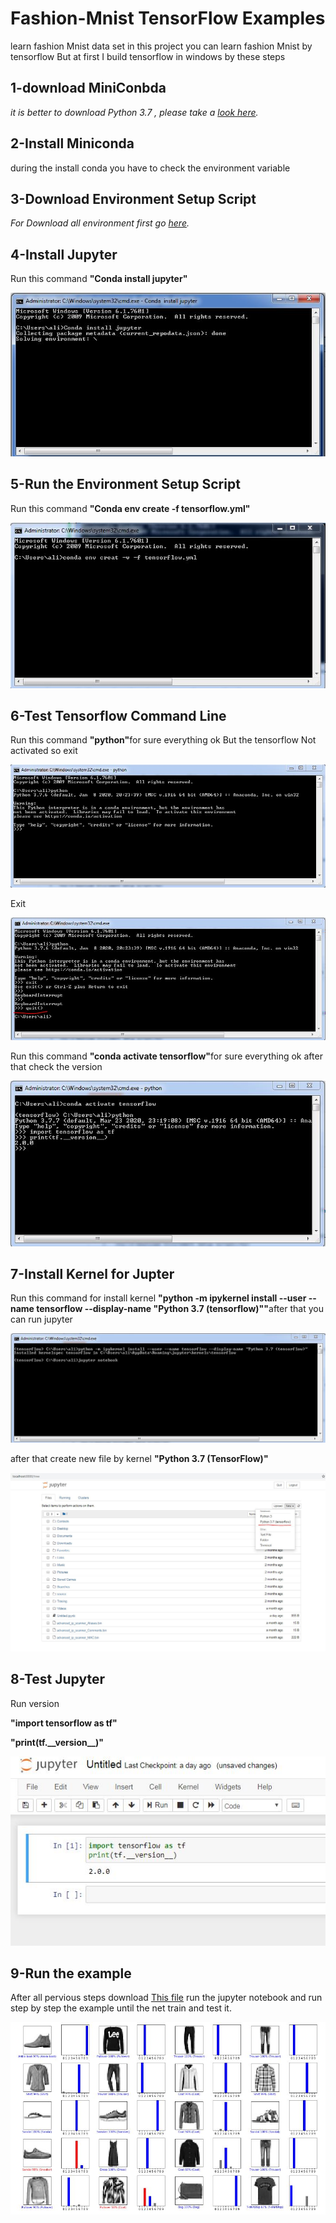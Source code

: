 # Fashion-Mnist TensorFlow Examples</h1>
learn fashion Mnist data set
in this project you can learn fashion Mnist by tensorflow But at first I build tensorflow in windows by these steps
<h2/>1-download MiniConbda </h2>
<p><em>it is better to download Python 3.7 , please take a <a href="https://docs.conda.io/en/latest/miniconda.html">look here</a>.</em></p>
<h2/>2-Install Miniconda</h2>
<p>during the install conda you have to check the environment variable </p>
<h2/>3-Download Environment Setup Script</h2>
<p><em>For Download all environment first go  <a href="https://github.com/alimajidi62/Fashion-Mnist/blob/master/tensorflow.yml">here</a>.</em></p>
<h2/>4-Install Jupyter</h2>
<p>Run this command <strong>"Conda install jupyter"</strong></p>
<img src="Image\install jupyter.JPG"/>
 <h2/>5-Run the Environment Setup Script</h2>
 <p>Run this command <strong>"Conda env create -f tensorflow.yml"</strong></p>
 <img src="Image\env.JPG"/>
 <h2/>6-Test Tensorflow Command Line</h2>
 <p>Run this command <strong>"python"</strong>for sure everything ok But the tensorflow Not activated so exit</p>
 <img src="Image\python.JPG"/>
 <p>Exit</p>
 <img src="Image\quit.JPG"/>
  <p>Run this command <strong>"conda activate tensorflow"</strong>for sure everything ok after that check the version</p>
  <img src="Image\tensorflowVersion11.JPG"/>
 <h2/>7-Install Kernel for Jupter</h2> 
  <p>Run this command for install kernel <strong>"python -m ipykernel install --user --name tensorflow --display-name "Python 3.7 (tensorflow)""</strong>after that you can run jupyter</p>
  <img src="Image\jupyter notebook.JPG"/>
  <p>after that create new file by kernel <strong>"Python 3.7 (TensorFlow)"</strong></p>
   <img src="Image\creatnew.JPG"/>
 <h2/>8-Test Jupyter</h2>
 <p>Run version </p> 
 <p><strong>"import tensorflow as tf"</strong></p>
<p><strong>"print(tf.__version__)"</strong></p>
  <img src="Image\version.JPG"/>
   <h2/>9-Run the example</h2>
   <p>After all pervious  steps download <a href="https://github.com/alimajidi62/Fashion-Mnist/blob/master/mnist%20fashion.ipynb">This file</a> run the jupyter notebook and run step by step the example until the net train and test it.</em>  </p> 
   <img src="Image\test.JPG"/>
